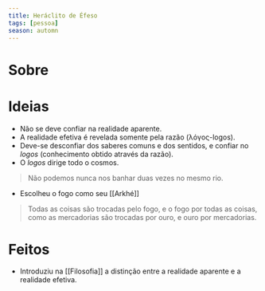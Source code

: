 ```yaml
---
title: Heráclito de Éfeso
tags: [pessoa]
season: automn
---
```


# Sobre
# Ideias
- Não se deve confiar na realidade aparente.
- A realidade efetiva é revelada somente pela razão (λόγος-logos).
- Deve-se desconfiar dos saberes comuns e dos sentidos, e confiar no *logos* (conhecimento obtido através da razão).
- O *logos* dirige todo o cosmos.
> Não podemos nunca nos banhar duas vezes no mesmo rio.
- Escolheu o fogo como seu [[Arkhé]]
> Todas as coisas são trocadas pelo fogo, e o fogo por todas as coisas, como as mercadorias são trocadas por ouro, e ouro por mercadorias.
# Feitos
- Introduziu na [[Filosofia]] a distinção entre a realidade aparente e a realidade efetiva.